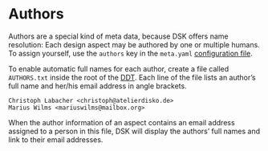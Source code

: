 # Authors

Authors are a special kind of meta data, because DSK offers name resolution: Each design aspect may be authored by one or multiple humans. To assign yourself, use the `authors` key in the `meta.yaml` [configuration file](/The-Design-Definitions-Tree/Meta-Data).

To enable automatic full names for each author, create a file called `AUTHORS.txt`  inside the root of the [DDT](/The-Design-Definitions-Tree). Each line of the file lists an author’s full name and her/his email address in angle brackets.

```
Christoph Labacher <christoph@atelierdisko.de>
Marius Wilms <mariuswilms@mailbox.org>
```

When the author information of an aspect contains an email address assigned to a person in this file, DSK will display the authors’ full names and link to their email addresses.
